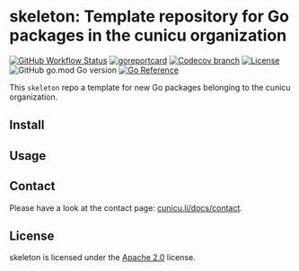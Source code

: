 <!--
SPDX-FileCopyrightText: 2023 Steffen Vogel <post@steffenvogel.de>
SPDX-License-Identifier: Apache-2.0
-->

# skeleton: Template repository for Go packages in the cunicu organization

[![GitHub Workflow Status](https://img.shields.io/github/actions/workflow/status/cunicu/skeleton/test.yaml?style=flat-square)](https://github.com/cunicu/skeleton/actions)
[![goreportcard](https://goreportcard.com/badge/github.com/cunicu/skeleton?style=flat-square)](https://goreportcard.com/report/github.com/cunicu/skeleton)
[![Codecov branch](https://img.shields.io/codecov/c/github/cunicu/skeleton/main?style=flat-square&token=6XoWouQg6K)](https://app.codecov.io/gh/cunicu/skeleton/tree/main)
[![License](https://img.shields.io/badge/license-Apache%202.0-blue?style=flat-square)](https://github.com/cunicu/skeleton/blob/main/LICENSES/Apache-2.0.txt)
![GitHub go.mod Go version](https://img.shields.io/github/go-mod/go-version/cunicu/skeleton?style=flat-square)
[![Go Reference](https://pkg.go.dev/badge/github.com/cunicu/skeleton.svg)](https://pkg.go.dev/github.com/cunicu/skeleton)

This `skeleton` repo a template for new Go packages belonging to the cunicu organization.

## Install

## Usage

## Contact

Please have a look at the contact page: [cunicu.li/docs/contact](https://cunicu.li/docs/contact).

## License

skeleton is licensed under the [Apache 2.0](./LICENSE) license.
